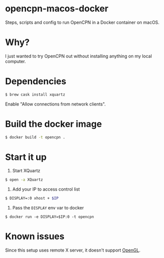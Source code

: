 # opencpn-macos-docker
Steps, scripts and config to run OpenCPN in a Docker container on macOS.

# Why?

I just wanted to try OpenCPN out without installing anything on my local computer.

# Dependencies

```sh
$ brew cask install xquartz
```

Enable "Allow connections from network clients".

# Build the docker image

```sh
$ docker build -t opencpn .
```

# Start it up

1. Start XQuartz
```sh
$ open -a XQuartz
```

1. Add your IP to access control list
```sh
$ DISPLAY=:0 xhost + $IP
```

1. Pass the `DISPLAY` env var to docker
```
$ docker run -e DISPLAY=$IP:0 -t opencpn
```

# Known issues

Since this setup uses remote X server, it doesn't support [OpenGL](https://opencpn.org/wiki/dokuwiki/doku.php?id=opencpn:opencpn_user_manual:advanced_features:opengl).
